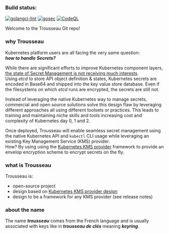 ### Build status:
[![golangci-lint](https://github.com/Trousseau-io/trousseau/actions/workflows/go-lint-scan-pull_request.yaml/badge.svg)](https://github.com/Trousseau-io/trousseau/actions/workflows/go-lint-scan-pull_request.yaml)
[![gosec](https://github.com/Trousseau-io/trousseau/actions/workflows/gosec-scanner-on-pull_request.yaml/badge.svg?branch=main)](https://github.com/Trousseau-io/trousseau/actions/workflows/gosec-scanner-on-pull_request.yaml)
[![CodeQL](https://github.com/Trousseau-io/trousseau/actions/workflows/codeql-analysis.yml/badge.svg)](https://github.com/Trousseau-io/trousseau/actions/workflows/codeql-analysis.yml)

Welcome to the Trousseau Git repo!

### why Trousseau

Kubernetes platform users are all facing the very same question:  
***how to handle Secrets?***  

While there are significant efforts to improve Kubernetes component layers, [the state of Secret Management is not receiving much interests](https://fosdem.org/2021/schedule/event/kubernetes_secret_management/).   
Using *etcd* to store API object definition & states, Kubernetes secrets are encoded in Base64 and shipped into the key value store database.  Even if the filesystems on which *etcd* runs are encrypted, the secrets are still not.   

Instead of leveraging the native Kubernetes way to manage secrets, commercial and open source solutions solve this design flaw by leveraging different approaches all using different toolsets or practices. This leads to training and maintaining niche skills and tools increasing cost and complexity of Kubernetes day 0, 1 and 2. 

Once deployed, Trousseau will enable seamless secret management using the native Kubernetes API and ```kubectl``` CLI usage while leveraging an existing Key Management Service (KMS) provider.  
How? By using using the [Kubernetes KMS provider](https://kubernetes.io/docs/tasks/administer-cluster/kms-provider/) framework to provide an envelop encryption scheme to encrypt secrets on the fly.

### what is Trousseau

Trousseau is: 

* open-source project
* design based on [Kubernetes KMS provider design](https://kubernetes.io/docs/tasks/administer-cluster/kms-provider/)
* design to be a framework for any KMS provider (see release notes)

### about the name
The name ***trousseau*** comes from the French language and is usually associated with keys like in ***trousseau de clés*** meaning ***keyring***.
